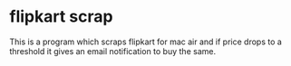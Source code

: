 # flipkart scrap
This is a program which scraps flipkart for mac air and if price drops to a threshold it gives an email notification to buy the same.
